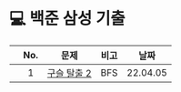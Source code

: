 # 💻  백준 삼성 기출

||No.|문제|비고|날짜|
|:---:|:---:|:---:|:---:|:---:|
||1|<a href="https://github.com/ryusuz/algorithm/tree/master/bj-samsung/구슬탈출2">구슬 탈출 2</a>|BFS|22.04.05|

